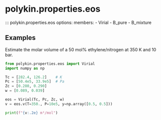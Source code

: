 # polykin.properties.eos

::: polykin.properties.eos
    options:
        members:
            - Virial
            - B_pure
            - B_mixture

## Examples

Estimate the molar volume of a 50 mol% ethylene/nitrogen at 350 K and 10 bar.

```python exec="on" source="material-block"
from polykin.properties.eos import Virial
import numpy as np

Tc = [282.4, 126.2]    # K
Pc = [50.4e5, 33.9e5]  # Pa
Zc = [0.280, 0.290]
w = [0.089, 0.039]

eos = Virial(Tc, Pc, Zc, w)
v = eos.v(T=350., P=10e5, y=np.array([0.5, 0.5]))

print(f"{v:.2e} m³/mol")
```
